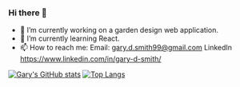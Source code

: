 ### Hi there 👋
* 🔭 I’m currently working on a garden design web application.
* 🌱 I’m currently learning React.
* 📫 How to reach me: 
  Email: gary.d.smith99@gmail.com
  LinkedIn https://www.linkedin.com/in/gary-d-smith/

[![Gary's GitHub stats](https://github-readme-stats.vercel.app/api?username=smith-gary)](https://github.com/smith-gary/github-readme-stats)
[![Top Langs](https://github-readme-stats.vercel.app/api/top-langs/?username=smith-gary&layout=compact)](https://github.com/smith-gary/github-readme-stats)

<!--
**smith-gary/smith-gary** is a ✨ _special_ ✨ repository because its `README.md` (this file) appears on your GitHub profile.

Here are some ideas to get you started:

- 🔭 I’m currently working on ...
- 🌱 I’m currently learning ...
- 👯 I’m looking to collaborate on ...
- 🤔 I’m looking for help with ...
- 💬 Ask me about ...
- 📫 How to reach me: ...
- 😄 Pronouns: ...
- ⚡ Fun fact: ...
-->
